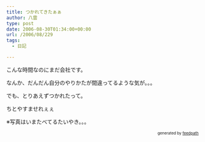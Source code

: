 ```yaml
---
title: つかれてきたぁぁ
author: 八雲
type: post
date: 2006-08-30T01:34:00+00:00
url: /2006/08/229
tags:
  - 日記

---
```

こんな時間なのにまだ会社です。
  
なんか、だんだん自分のやりかたが間違ってるような気が。。。

でも、とりあえずつかれたって。
  
ちとやすませれぇぇ
  
※写真はいまたべてるたいやき。。。<!--
feedpath info start
-->

<div style="text-align: right; font-size: 10px;">
  &nbsp;&nbsp;<span>generated by <a href="http://feedpath.jp">feedpath</a></span>
</div>

<!--
feedpath info end
-->
